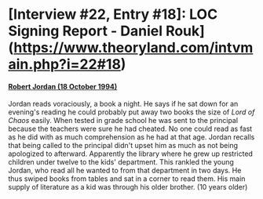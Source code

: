 # [Interview #22, Entry #18]: LOC Signing Report - Daniel Rouk](https://www.theoryland.com/intvmain.php?i=22#18)

#### [Robert Jordan (18 October 1994)](http://groups.google.com/group/rec.arts.sf.written.robert-jordan/msg/da92bee7eae49851)

Jordan reads voraciously, a book a night. He says if he sat down for an evening's reading he could probably put away two books the size of
*Lord of Chaos*
easily. When tested in grade school he was sent to the principal because the teachers were sure he had cheated. No one could read as fast as he did with as much comprehension as he had at that age. Jordan recalls that being called to the principal didn't upset him as much as not being apologized to afterward. Apparently the library where he grew up restricted children under twelve to the kids' department. This rankled the young Jordan, who read all he wanted to from that department in two days. He thus swiped books from tables and sat in a corner to read them. His main supply of literature as a kid was through his older brother. (10 years older)

